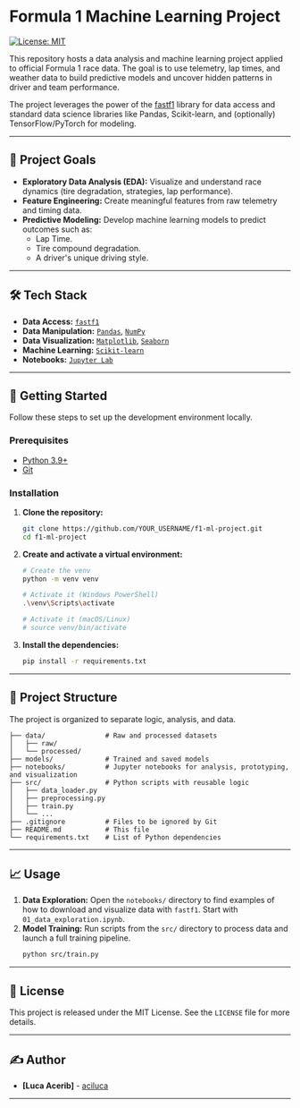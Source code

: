 # Formula 1 Machine Learning Project

[![License: MIT](https://img.shields.io/badge/License-MIT-yellow.svg)](https://opensource.org/licenses/MIT)

This repository hosts a data analysis and machine learning project applied to official Formula 1 race data. The goal is to use telemetry, lap times, and weather data to build predictive models and uncover hidden patterns in driver and team performance.

The project leverages the power of the [fastf1](https://github.com/theOehrly/Fast-F1) library for data access and standard data science libraries like Pandas, Scikit-learn, and (optionally) TensorFlow/PyTorch for modeling.

---

## 🎯 Project Goals

*   **Exploratory Data Analysis (EDA):** Visualize and understand race dynamics (tire degradation, strategies, lap performance).
*   **Feature Engineering:** Create meaningful features from raw telemetry and timing data.
*   **Predictive Modeling:** Develop machine learning models to predict outcomes such as:
    *   Lap Time.
    *   Tire compound degradation.
    *   A driver's unique driving style.

---

## 🛠️ Tech Stack

*   **Data Access:** [`fastf1`](https://docs.fastf1.dev/)
*   **Data Manipulation:** [`Pandas`](https://pandas.pydata.org/), [`NumPy`](https://numpy.org/)
*   **Data Visualization:** [`Matplotlib`](https://matplotlib.org/), [`Seaborn`](https://seaborn.pydata.org/)
*   **Machine Learning:** [`Scikit-learn`](https://scikit-learn.org/)
*   **Notebooks:** [`Jupyter Lab`](https://jupyter.org/)

---

## 🚀 Getting Started

Follow these steps to set up the development environment locally.

### Prerequisites

*   [Python 3.9+](https://www.python.org/downloads/)
*   [Git](https://git-scm.com/)

### Installation

1.  **Clone the repository:**
    ```sh
    git clone https://github.com/YOUR_USERNAME/f1-ml-project.git
    cd f1-ml-project
    ```

2.  **Create and activate a virtual environment:**
    ```sh
    # Create the venv
    python -m venv venv

    # Activate it (Windows PowerShell)
    .\venv\Scripts\activate

    # Activate it (macOS/Linux)
    # source venv/bin/activate
    ```

3.  **Install the dependencies:**
    ```sh
    pip install -r requirements.txt
    ```

---

## 📂 Project Structure

The project is organized to separate logic, analysis, and data.

```
├── data/               # Raw and processed datasets
│   ├── raw/
│   └── processed/
├── models/             # Trained and saved models
├── notebooks/          # Jupyter notebooks for analysis, prototyping, and visualization
├── src/                # Python scripts with reusable logic
│   ├── data_loader.py
│   ├── preprocessing.py
│   ├── train.py
│   └── ...
├── .gitignore          # Files to be ignored by Git
├── README.md           # This file
└── requirements.txt    # List of Python dependencies
```

---

## 📈 Usage

1.  **Data Exploration:** Open the `notebooks/` directory to find examples of how to download and visualize data with `fastf1`. Start with `01_data_exploration.ipynb`.
2.  **Model Training:** Run scripts from the `src/` directory to process data and launch a full training pipeline.
    ```sh
    python src/train.py
    ```

---

## 📄 License

This project is released under the MIT License. See the `LICENSE` file for more details.

---

## ✍️ Author

*   **[Luca Acerib]** - [aciluca](https://github.com/aciluca)

---